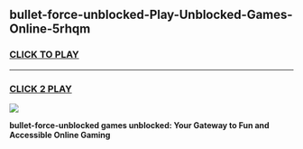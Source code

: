 
## bullet-force-unblocked-Play-Unblocked-Games-Online-5rhqm
<h3>
<a href="https://premium76.site?title=bullet-force-unblocked&ref=25A">CLICK TO PLAY</a></h3>
<hr>

<h3>
<a href="https://premium76.site?title=bullet-force-unblocked&ref=25A">CLICK 2 PLAY</a>
  
</h3>

<a href="https://premium76.site?title=bullet-force-unblocked&ref=25A"><img src="https://clearcache.store/games.png"></a>


**bullet-force-unblocked games unblocked: Your Gateway to Fun and Accessible Online Gaming**
